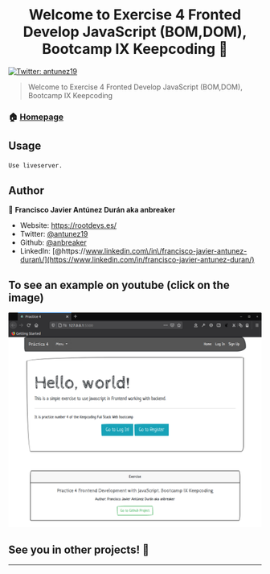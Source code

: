 <h1 align="center">Welcome to Exercise 4 Fronted Develop JavaScript (BOM,DOM), Bootcamp IX Keepcoding 👋</h1>
<p>
  <a href="https://twitter.com/antunez19" target="_blank">
    <img alt="Twitter: antunez19" src="https://img.shields.io/twitter/follow/antunez19.svg?style=social" />
  </a>
</p>

> Welcome to Exercise 4 Fronted Develop JavaScript (BOM,DOM), Bootcamp IX Keepcoding

### 🏠 [Homepage](https://github.com/anbreaker/practica4DesarrolloFrontedJavaScript)

## Usage

```sh
Use liveserver.
```

## Author

👤 **Francisco Javier Antúnez Durán aka anbreaker**

- Website: https://rootdevs.es/
- Twitter: [@antunez19](https://twitter.com/antunez19)
- Github: [@anbreaker](https://github.com/anbreaker)
- LinkedIn: [@https:\/\/www.linkedin.com\/in\/francisco-javier-antunez-duran\/](https://www.linkedin.com/in/francisco-javier-antunez-duran/)

## To see an example on youtube (click on the image)

[![](https://github.com/anbreaker/practica4DesarrolloFrontedJavaScript/blob/master/img/web.png?raw=true)](https://www.youtube.com/watch?v=D6Udvcodd6k")

## See you in other projects! 🚀

---
